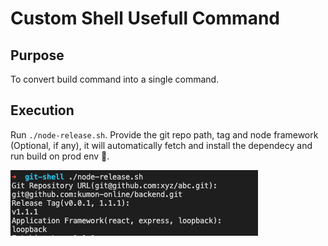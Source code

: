# Custom Shell Usefull Command

## Purpose
To convert build command into a single command.

## Execution
Run `./node-release.sh`. Provide the git repo path, tag and node framework (Optional, if any), it will automatically fetch and install the dependecy and run build on prod env 🎉.

![image](https://raw.githubusercontent.com/prateek-raj/git-shell/main/images/cmd.png)

